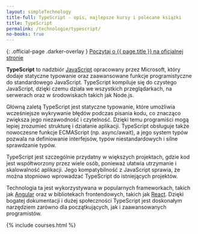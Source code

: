 ```yaml
---
layout: simpleTechnology
title-full: TypeScript - opis, najlepsze kursy i polecane książki
title: TypeScript
permalink: /technologie/typescript/
no-books: true
---
```


{: .official-page .darker-overlay }
[Poczytaj o {{ page.title }} na oficjalnej stronie](https://www.typescriptlang.org/)

**TypeScript** to nadzbiór [JavaScript](/technologie/javascript) opracowany przez Microsoft, który dodaje statyczne typowanie oraz zaawansowane funkcje programistyczne do standardowego JavaScript. TypeScript kompiluje się do czystego JavaScript, dzięki czemu działa we wszystkich przeglądarkach, na serwerach oraz w środowiskach takich jak Node.js.

Główną zaletą TypeScript jest statyczne typowanie, które umożliwia wcześniejsze wykrywanie błędów podczas pisania kodu, co znacząco zwiększa jego niezawodność i czytelność. Dzięki temu programiści mogą lepiej zrozumieć strukturę i działanie aplikacji. TypeScript obsługuje także nowoczesne funkcje ECMAScript (np. async/await), a jego system typów pozwala na definiowanie interfejsów, typów niestandardowych i silne sprawdzanie typów.

TypeScript jest szczególnie przydatny w większych projektach, gdzie kod jest współtworzony przez wiele osób, ponieważ ułatwia utrzymanie i skalowalność aplikacji. Jego kompatybilność z JavaScript sprawia, że można stopniowo wprowadzać TypeScript do istniejących projektów.

Technologia ta jest wykorzystywana w popularnych frameworkach, takich jak [Angular](/technologie/angular) oraz w bibliotekach frontendowych, takich jak [React](/technologie/react). Dzięki bogatej dokumentacji i dużej społeczności TypeScript jest doskonałym narzędziem zarówno dla początkujących, jak i zaawansowanych programistów.

{% include courses.html %}
